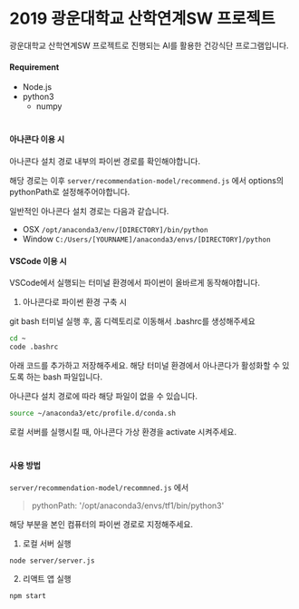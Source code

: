 # 2019 광운대학교 산학연계SW 프로젝트

광운대학교 산학연계SW 프로젝트로 진행되는 AI를 활용한 건강식단 프로그램입니다. 

#### Requirement
* Node.js
* python3
  * numpy

#
#### 아나콘다 이용 시
아나콘다 설치 경로 내부의 파이썬 경로를 확인해야합니다.

해당 경로는 이후 `server/recommendation-model/recommend.js` 에서 options의 pythonPath로 설정해주어야합니다.

일반적인 아나콘다 설치 경로는 다음과 같습니다.

* OSX `/opt/anaconda3/env/[DIRECTORY]/bin/python`
* Window `C:/Users/[YOURNAME]/anaconda3/envs/[DIRECTORY]/python`


#### VSCode 이용 시
VSCode에서 실행되는 터미널 환경에서 파이썬이 올바르게 동작해야합니다.

1. 아나콘다로 파이썬 환경 구축 시

git bash 터미널 실행 후, 홈 디렉토리로 이동해서 .bashrc를 생성해주세요
```bash
cd ~
code .bashrc
```

아래 코드를 추가하고 저장해주세요. 해당 터미널 환경에서 아나콘다가 활성화할 수 있도록 하는 bash 파일입니다.

아나콘다 설치 경로에 따라 해당 파일이 없을 수 있습니다.
```bash
source ~/anaconda3/etc/profile.d/conda.sh
```
로컬 서버를 실행시킬 때, 아나콘다 가상 환경을 activate 시켜주세요.

#
#### 사용 방법
`server/recommendation-model/recommned.js` 에서 
> pythonPath: '/opt/anaconda3/envs/tf1/bin/python3'

해당 부분을 본인 컴퓨터의 파이썬 경로로 지정해주세요.

1. 로컬 서버 실행
```shell
node server/server.js
```
2. 리액트 앱 실행
```npm
npm start
```

